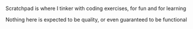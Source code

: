 Scratchpad is where I tinker with coding exercises, for fun and for learning

Nothing here is expected to be quality, or even guaranteed to be functional
